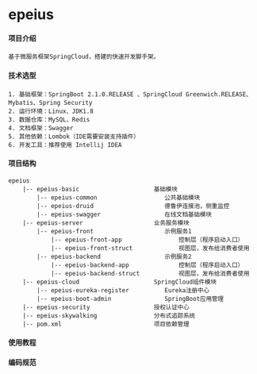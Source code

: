 # epeius

#### 项目介绍
    基于微服务框架SpringCloud，搭建的快速开发脚手架。

#### 技术选型
    1. 基础框架：SpringBoot 2.1.0.RELEASE 、SpringCloud Greenwich.RELEASE、Mybatis、Spring Security
    2. 运行环境：Linux、JDK1.8
    3. 数据仓库：MySQL、Redis
    4. 文档框架：Swagger
    5. 其他依赖：Lombok（IDE需要安装支持插件）
    6. 开发工具：推荐使用 Intellij IDEA

#### 项目结构
    epeius
        |-- epeius-basic                     基础模块
            |-- epeius-common                   公共基础模块
            |-- epeius-druid                    德鲁伊连接池，侧重监控
            |-- epeius-swagger                  在线文档基础模块
        |-- epeius-server                    业务服务模块
            |-- epeius-front                    示例服务1
                |-- epeius-front-app                控制层（程序启动入口）
                |-- epeius-front-struct             视图层，发布给消费者使用
            |-- epeius-backend                  示例服务2
                |-- epeius-backend-app              控制层（程序启动入口）
                |-- epeius-backend-struct           视图层，发布给消费者使用
        |-- epeius-cloud                     SpringCloud组件模块
            |-- epeius-eureka-register          Eureka注册中心
            |-- epeius-boot-admin               SpringBoot应用管理
        |-- epeius-security                  授权认证中心
        |-- epeius-skywalking                分布式追踪系统
        |-- pom.xml                          项目依赖管理

#### 使用教程


#### 编码规范
